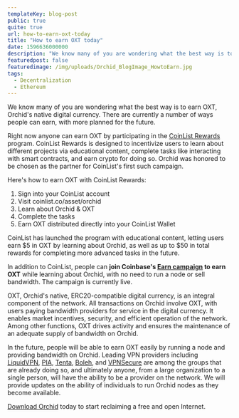 ```yaml
---
templateKey: blog-post
public: true
quite: true
url: how-to-earn-oxt-today
title: "How to earn OXT today"
date: 1596636000000
description: "We know many of you are wondering what the best way is to earn OXT, Orchid’s native digital currency. There are currently a number of ways people can earn, with more planned for the future."
featuredpost: false
featuredimage: /img/uploads/Orchid_BlogImage_HowtoEarn.jpg
tags:
  - Decentralization
  - Ethereum
---
```

We know many of you are wondering what the best way is to earn OXT, Orchid's native digital currency. There are currently a number of ways people can earn, with more planned for the future.

Right now anyone can earn OXT by participating in the [CoinList Rewards](https://tsm.coinlist.co/help/orchid-oxt-rewards) program. CoinList Rewards is designed to incentivize users to learn about different projects via educational content, complete tasks like interacting with smart contracts, and earn crypto for doing so. Orchid was honored to be chosen as the partner for CoinList's first such campaign.

Here's how to earn OXT with CoinList Rewards:

1.  Sign into your CoinList account
2.  Visit coinlist.co/asset/orchid
3.  Learn about Orchid & OXT
4.  Complete the tasks
5.  Earn OXT distributed directly into your CoinList Wallet

CoinList has launched the program with educational content, letting users earn $5 in OXT by learning about Orchid, as well as up to $50 in total rewards for completing more advanced tasks in the future.

In addition to CoinList, people can **join Coinbase's [Earn campaign](https://www.coinbase.com/earn/orchid) to earn OXT** while learning about Orchid, with no need to run a node or sell bandwidth. The campaign is currently live.

OXT, Orchid's native, ERC20-compatible digital currency, is an integral component of the network. All transactions on Orchid involve OXT, with users paying bandwidth providers for service in the digital currency. It enables market incentives, security, and efficient operation of the network. Among other functions, OXT drives activity and ensures the maintenance of an adequate supply of bandwidth on Orchid.

In the future, people will be able to earn OXT easily by running a node and providing bandwidth on Orchid. Leading VPN providers including [LiquidVPN](/orchid-partners-with-liquidvpn/), [PIA](/pia-bringing-trusted-private-bandwidth-to-orchid-users/), [Tenta](https://tenta.com/), [Boleh](https://www.bolehvpn.net/), and [VPNSecure](/orchid-partners-with-vpnsecure/) are among the groups that are already doing so, and ultimately anyone, from a large organization to a single person, will have the ability to be a provider on the network. We will provide updates on the ability of individuals to run Orchid nodes as they become available.

[Download Orchid](https://www.orchid.com/download) today to start reclaiming a free and open Internet.